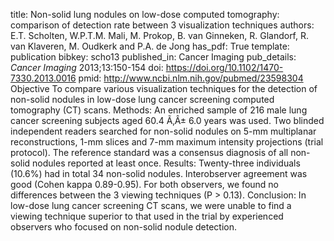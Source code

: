 title: Non-solid lung nodules on low-dose computed tomography: comparison of detection rate between 3 visualization techniques
authors: E.T. Scholten, W.P.T.M. Mali, M. Prokop, B. van Ginneken, R. Glandorf, R. van Klaveren, M. Oudkerk and P.A. de Jong
has_pdf: True
template: publication
bibkey: scho13
published_in: Cancer Imaging
pub_details: <i>Cancer Imaging</i> 2013;13:150-154
doi: https://doi.org/10.1102/1470-7330.2013.0016
pmid: http://www.ncbi.nlm.nih.gov/pubmed/23598304
Objective To compare various visualization techniques for the detection of non-solid nodules in low-dose lung cancer screening computed tomography (CT) scans. Methods: An enriched sample of 216 male lung cancer screening subjects aged 60.4 Ã‚Â± 6.0 years was used. Two blinded independent readers searched for non-solid nodules on 5-mm multiplanar reconstructions, 1-mm slices and 7-mm maximum intensity projections (trial protocol). The reference standard was a consensus diagnosis of all non-solid nodules reported at least once. Results: Twenty-three individuals (10.6\%) had in total 34 non-solid nodules. Interobserver agreement was good (Cohen kappa 0.89-0.95). For both observers, we found no differences between the 3 viewing techniques (P > 0.13). Conclusion: In low-dose lung cancer screening CT scans, we were unable to find a viewing technique superior to that used in the trial by experienced observers who focused on non-solid nodule detection.

